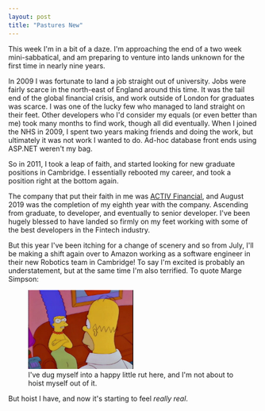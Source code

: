 ```yaml
---
layout: post
title: "Pastures New"
---
```


This week I'm in a bit of a daze. I'm approaching the end of a two week
mini-sabbatical, and am preparing to venture into lands unknown for the first
time in nearly nine years.

In 2009 I was fortunate to land a job straight out of university. Jobs were
fairly scarce in the north-east of England around this time. It was the tail
end of the global financial crisis, and work outside of London for graduates
was scarce. I was one of the lucky few who managed to land straight on their
feet. Other developers who I'd consider my equals (or even better than me) took
many months to find work, though all did eventually. When I joined the NHS in
2009, I spent two years making friends and doing the work, but ultimately it
was not work I wanted to do. Ad-hoc database front ends using ASP.NET weren't
my bag.

So in 2011, I took a leap of faith, and started looking for new graduate
positions in Cambridge. I essentially rebooted my career, and took a position
right at the bottom again.

The company that put their faith in me was
[ACTIV Financial](https://www.activfinancial.com), and August 2019 was the
completion of my eighth year with the company. Ascending from graduate, to
developer, and eventually to senior developer. I've been hugely blessed to have
landed so firmly on my feet working with some of the best developers in the
Fintech industry.

But this year I've been itching for a change of scenery and so from July, I'll
be making a shift again over to Amazon working as a software engineer in their
new Robotics team in Cambridge! To say I'm excited is probably an
understatement, but at the same time I'm also terrified. To quote Marge
Simpson:

<figure>
<img src="/files/marge-rut.jpg" alt="Angry Marge Simpson" style="width:50%">
<figcaption>
I've dug myself into a happy little rut here, and I'm not about to hoist myself
out of it.
</figcaption>
</figure>

But hoist I have, and now it's starting to feel *really real*.
